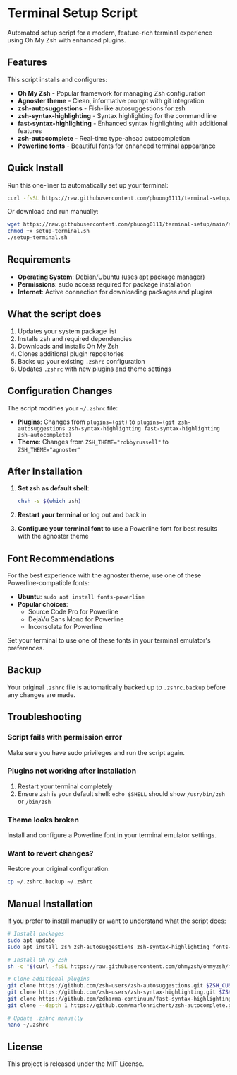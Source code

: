 # Terminal Setup Script

Automated setup script for a modern, feature-rich terminal experience using Oh My Zsh with enhanced plugins.

## Features

This script installs and configures:

- **Oh My Zsh** - Popular framework for managing Zsh configuration
- **Agnoster theme** - Clean, informative prompt with git integration
- **zsh-autosuggestions** - Fish-like autosuggestions for zsh
- **zsh-syntax-highlighting** - Syntax highlighting for the command line
- **fast-syntax-highlighting** - Enhanced syntax highlighting with additional features
- **zsh-autocomplete** - Real-time type-ahead autocompletion
- **Powerline fonts** - Beautiful fonts for enhanced terminal appearance

## Quick Install

Run this one-liner to automatically set up your terminal:

```bash
curl -fsSL https://raw.githubusercontent.com/phuong0111/terminal-setup/main/setup-terminal.sh | bash
```

Or download and run manually:

```bash
wget https://raw.githubusercontent.com/phuong0111/terminal-setup/main/setup-terminal.sh
chmod +x setup-terminal.sh
./setup-terminal.sh
```

## Requirements

- **Operating System**: Debian/Ubuntu (uses apt package manager)
- **Permissions**: sudo access required for package installation
- **Internet**: Active connection for downloading packages and plugins

## What the script does

1. Updates your system package list
2. Installs zsh and required dependencies
3. Downloads and installs Oh My Zsh
4. Clones additional plugin repositories
5. Backs up your existing `.zshrc` configuration
6. Updates `.zshrc` with new plugins and theme settings

## Configuration Changes

The script modifies your `~/.zshrc` file:

- **Plugins**: Changes from `plugins=(git)` to `plugins=(git zsh-autosuggestions zsh-syntax-highlighting fast-syntax-highlighting zsh-autocomplete)`
- **Theme**: Changes from `ZSH_THEME="robbyrussell"` to `ZSH_THEME="agnoster"`

## After Installation

1. **Set zsh as default shell**:
   ```bash
   chsh -s $(which zsh)
   ```

2. **Restart your terminal** or log out and back in

3. **Configure your terminal font** to use a Powerline font for best results with the agnoster theme

## Font Recommendations

For the best experience with the agnoster theme, use one of these Powerline-compatible fonts:

- **Ubuntu**: `sudo apt install fonts-powerline`
- **Popular choices**: 
  - Source Code Pro for Powerline
  - DejaVu Sans Mono for Powerline
  - Inconsolata for Powerline

Set your terminal to use one of these fonts in your terminal emulator's preferences.

## Backup

Your original `.zshrc` file is automatically backed up to `.zshrc.backup` before any changes are made.

## Troubleshooting

### Script fails with permission error
Make sure you have sudo privileges and run the script again.

### Plugins not working after installation
1. Restart your terminal completely
2. Ensure zsh is your default shell: `echo $SHELL` should show `/usr/bin/zsh` or `/bin/zsh`

### Theme looks broken
Install and configure a Powerline font in your terminal emulator settings.

### Want to revert changes?
Restore your original configuration:
```bash
cp ~/.zshrc.backup ~/.zshrc
```

## Manual Installation

If you prefer to install manually or want to understand what the script does:

```bash
# Install packages
sudo apt update
sudo apt install zsh zsh-autosuggestions zsh-syntax-highlighting fonts-powerline

# Install Oh My Zsh
sh -c "$(curl -fsSL https://raw.githubusercontent.com/ohmyzsh/ohmyzsh/master/tools/install.sh)"

# Clone additional plugins
git clone https://github.com/zsh-users/zsh-autosuggestions.git $ZSH_CUSTOM/plugins/zsh-autosuggestions
git clone https://github.com/zsh-users/zsh-syntax-highlighting.git $ZSH_CUSTOM/plugins/zsh-syntax-highlighting
git clone https://github.com/zdharma-continuum/fast-syntax-highlighting.git $ZSH_CUSTOM/plugins/fast-syntax-highlighting
git clone --depth 1 https://github.com/marlonrichert/zsh-autocomplete.git $ZSH_CUSTOM/plugins/zsh-autocomplete

# Update .zshrc manually
nano ~/.zshrc
```

## License

This project is released under the MIT License.
